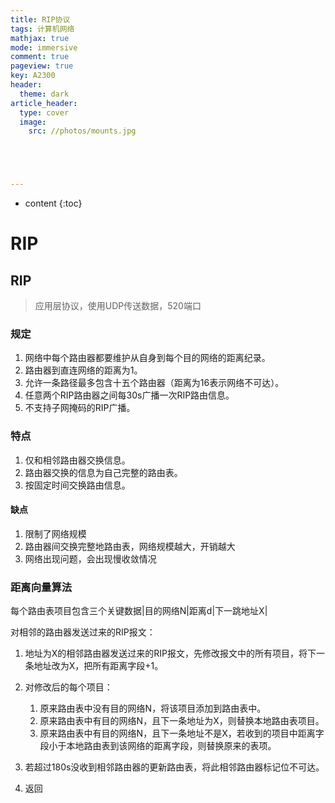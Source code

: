 ```yaml
---
title: RIP协议
tags: 计算机网络
mathjax: true
mode: immersive
comment: true
pageview: true
key: A2300
header:
  theme: dark
article_header:
  type: cover
  image:
    src: //photos/mounts.jpg





---
```



* content
{:toc}




# RIP



## RIP

>  应用层协议，使用UDP传送数据，520端口

### 规定

1. 网络中每个路由器都要维护从自身到每个目的网络的距离纪录。
2. 路由器到直连网络的距离为1。
3. 允许一条路径最多包含十五个路由器（距离为16表示网络不可达）。
4. 任意两个RIP路由器之间每30s广播一次RIP路由信息。
5. 不支持子网掩码的RIP广播。

### 特点

1. 仅和相邻路由器交换信息。
2. 路由器交换的信息为自己完整的路由表。
3. 按固定时间交换路由信息。

#### 缺点

1. 限制了网络规模
2. 路由器间交换完整地路由表，网络规模越大，开销越大
3. 网络出现问题，会出现慢收敛情况

### 距离向量算法

每个路由表项目包含三个关键数据|目的网络N|距离d|下一跳地址X|

对相邻的路由器发送过来的RIP报文：

1. 地址为X的相邻路由器发送过来的RIP报文，先修改报文中的所有项目，将下一条地址改为X，把所有距离字段+1。
2. 对修改后的每个项目：
   1. 原来路由表中没有目的网络N，将该项目添加到路由表中。
   2. 原来路由表中有目的网络N，且下一条地址为X，则替换本地路由表项目。
   3. 原来路由表中有目的网络N，且下一条地址不是X，若收到的项目中距离字段小于本地路由表到该网络的距离字段，则替换原来的表项。

3. 若超过180s没收到相邻路由器的更新路由表，将此相邻路由器标记位不可达。
4. 返回
